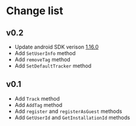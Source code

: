 ﻿# Change list

## v0.2
- Update android SDK verison [1.16.0](https://doc.chabokpush.com/android/release-note.html#%D9%86%D8%B3%D8%AE%D9%87-%DB%B2%DB%B1%DB%B6%DB%B0---%DB%B1%DB%B3%DB%B9%DB%B8%DB%B0%DB%B2%DB%B1%DB%B8)
- Add `SetUserInfo` method
- Add `removeTag` method
- Add `SetDefaultTracker` method

## v0.1
- Add `Track` method
- Add `AddTag` method
- Add `register` and `registerAsGuest` methods
- Add `GetUserId` and `GetInstallationId` methods
